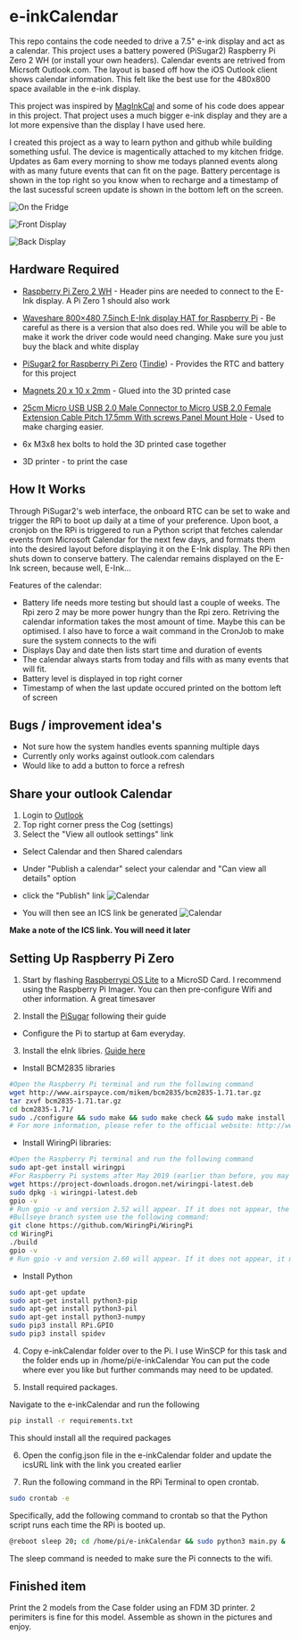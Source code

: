 
# e-inkCalendar

This repo contains the code needed to drive a 7.5" e-ink display and act as a calendar. This project uses a battery powered (PiSugar2) Raspberry Pi Zero 2 WH (or install your own headers). Calendar events are retrived from Micrsoft Outlook.com.
The layout is based off how the iOS Outlook client shows calendar information. This felt like the best use for the 480x800 space available in the e-ink display.

This project was inspired by [MagInkCal](https://github.com/speedyg0nz/MagInkCal/blob/main/README.md) and some of his code does appear in this project. That project uses a much bigger e-ink display and they are a lot more expensive than the display I have used here.

I created this project as a way to learn python and github while building something usful. The device is magentically attached to my kitchen fridge. Updates as 6am every morning to show me todays planned events along with as many future events that can fit on the page.
Battery percentage is shown in the top right so you know when to recharge and a timestamp of the last sucessful screen update is shown in the bottom left on the screen.

![On the Fridge](Images/onfridge.JPEG)

![Front Display](Images/frontview.JPEG)

![Back Display](Images/backview.JPEG)



## Hardware Required
- [Raspberry Pi Zero 2 WH](https://www.raspberrypi.com/products/raspberry-pi-zero-2-w/) - Header pins are needed to connect to the E-Ink display. A Pi Zero 1 should also work
- [Waveshare 800×480 7.5inch E-Ink display HAT for Raspberry Pi](https://www.waveshare.com/7.5inch-e-paper-hat.htm) - Be careful as there is a version that also does red. While you will be able to make it work the driver code would need changing. Make sure you just buy the black and white display
- [PiSugar2 for Raspberry Pi Zero](https://www.pisugar.com/) ([Tindie](https://www.tindie.com/products/pisugar/pisugar2-battery-for-raspberry-pi-zero/)) - Provides the RTC and battery for this project

- [Magnets 20 x 10 x 2mm](https://www.amazon.co.uk/gp/product/B07VMMK12N) - Glued into the 3D printed case

- [25cm Micro USB USB 2.0 Male Connector to Micro USB 2.0 Female Extension Cable Pitch 17.5mm With screws Panel Mount Hole](https://www.aliexpress.com/item/1005002626850501.html) - Used to make charging easier.

- 6x M3x8 hex bolts to hold the 3D printed case together

- 3D printer - to print the case


## How It Works
Through PiSugar2's web interface, the onboard RTC can be set to wake and trigger the RPi to boot up daily at a time of your preference. Upon boot, a cronjob on the RPi is triggered to run a Python script that fetches calendar events from Microsoft Calendar for the next few days, and formats them into the desired layout before displaying it on the E-Ink display. The RPi then shuts down to conserve battery. The calendar remains displayed on the E-Ink screen, because well, E-Ink...

Features of the calendar: 
- Battery life needs more testing but should last a couple of weeks. The Rpi zero 2 may be more power hungry than the Rpi zero. Retriving the calendar information takes the most amount of time. Maybe this can be optimised. I also have to force a wait command in the CronJob to make sure the system connects to the wifi
- Displays Day and date then lists start time and duration of events
- The calendar always starts from today and fills with as many events that will fit.
- Battery level is displayed in top right corner
- Timestamp of when the last update occured printed on the bottom left of screen

## Bugs / improvement idea's

- Not sure how the system handles events spanning multiple days
- Currently only works against outlook.com calendars
- Would like to add a button to force a refresh

## Share your outlook Calendar

1. Login to [Outlook](www.outlook.com)
2. Top right corner press the Cog (settings)
3. Select the "View all outlook settings" link
* Select Calendar and then Shared calendars
* Under "Publish a calendar" select your calendar and "Can view all details" option
* click the "Publish" link
![Calendar](Images/ShareCalendar1.png)

* You will then see an ICS link be generated
![Calendar](Images/ShareCalendar2.png)

**Make a note of the ICS link. You will need it later**



## Setting Up Raspberry Pi Zero
1. Start by flashing [Raspberrypi OS Lite](https://www.raspberrypi.org/software/operating-systems/) to a MicroSD Card. I recommend using the Raspberry Pi Imager. You can then pre-configure Wifi and other information. A great timesaver

2. Install the [PiSugar](https://github.com/PiSugar/PiSugar/wiki/PiSugar2) following their guide
* Configure the Pi to startup at 6am everyday.

3. Install the eInk libries. [Guide here](https://www.waveshare.com/wiki/7.5inch_e-Paper_HAT_Manual#Users_Guides_of_Raspberry_Pi)

* Install BCM2835 libraries
```bash
#Open the Raspberry Pi terminal and run the following command
wget http://www.airspayce.com/mikem/bcm2835/bcm2835-1.71.tar.gz
tar zxvf bcm2835-1.71.tar.gz
cd bcm2835-1.71/
sudo ./configure && sudo make && sudo make check && sudo make install
# For more information, please refer to the official website: http://www.airspayce.com/mikem/bcm2835/
```
* Install WiringPi libraries:

```bash
#Open the Raspberry Pi terminal and run the following command
sudo apt-get install wiringpi
#For Raspberry Pi systems after May 2019 (earlier than before, you may not need to execute), you may need to upgrade:
wget https://project-downloads.drogon.net/wiringpi-latest.deb
sudo dpkg -i wiringpi-latest.deb
gpio -v
# Run gpio -v and version 2.52 will appear. If it does not appear, the installation is wrong
#Bullseye branch system use the following command:
git clone https://github.com/WiringPi/WiringPi
cd WiringPi
./build
gpio -v
# Run gpio -v and version 2.60 will appear. If it does not appear, it means that there is an installation error
```

* Install Python

```bash
sudo apt-get update
sudo apt-get install python3-pip
sudo apt-get install python3-pil
sudo apt-get install python3-numpy
sudo pip3 install RPi.GPIO
sudo pip3 install spidev
```

4. Copy e-inkCalendar folder over to the Pi. I use WinSCP for this task and the folder ends up in /home/pi/e-inkCalendar You can put the code where ever you like but further commands may need to be updated.

5. Install required packages.

Navigate to the e-inkCalendar and run the following

```bash
pip install -r requirements.txt
```

This should install all the required packages

6. Open the config.json file in the e-inkCalendar folder and update the icsURL link with the link you created earlier


7. Run the following command in the RPi Terminal to open crontab.
```bash
sudo crontab -e
```
 Specifically, add the following command to crontab so that the Python script runs each time the RPi is booted up.
```bash
@reboot sleep 20; cd /home/pi/e-inkCalendar && sudo python3 main.py &
```

The sleep command is needed to make sure the Pi connects to the wifi. 

## Finished item

Print the 2 models from the Case folder using an FDM 3D printer. 2 perimiters is fine for this model. 
Assemble as shown in the pictures and enjoy.

